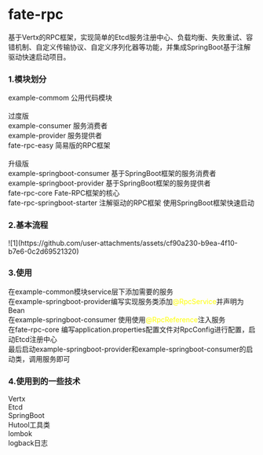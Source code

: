# fate-rpc
基于Vertx的RPC框架，实现简单的Etcd服务注册中心、负载均衡、失败重试、容错机制、自定义传输协议、自定义序列化器等功能，并集成SpringBoot基于注解驱动快速启动项目。<br/>

<h3>1.模块划分</h3>
example-commom 公用代码模块<br/>
<br/>
过度版</br>
example-consumer 服务消费者<br/>
example-provider 服务提供者<br/>
fate-rpc-easy 简易版的RPC框架<br/>
<br/>
升级版</br>
example-springboot-consumer 基于SpringBoot框架的服务消费者<br/>
example-springboot-provider 基于SpringBoot框架的服务提供者<br/>
fate-rpc-core   Fate-RPC框架的核心<br/>
fate-rpc-springboot-starter 注解驱动的RPC框架 使用SpringBoot框架快速启动<br/>

<h3>2.基本流程</h3>
![1](https://github.com/user-attachments/assets/cf90a230-b9ea-4f10-b7e6-0c2d69521320)



<h3>3.使用</h3>
在example-common模块service层下添加需要的服务<br/>
在example-springboot-provider编写实现服务类添加<font color=yellow>@RpcService</font>并声明为Bean<br/>
在example-springboot-consumer 使用使用<font color=yellow>@RpcReference</font>注入服务<br/>
在fate-rpc-core 编写application.properties配置文件对RpcConfig进行配置，启动Etcd注册中心<br/>
最后启动example-springboot-provider和example-springboot-consumer的启动类，调用服务即可<br/>

<h3>4.使用到的一些技术</h3>
Vertx<br/>
Etcd<br/>
SpringBoot<br/>
Hutool工具类<br/>
lombok<br/>
logback日志<br/>
